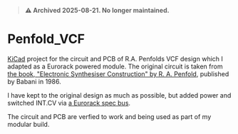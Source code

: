 > **⚠️ Archived 2025-08-21. No longer maintained.**

# Penfold_VCF
[KiCad](https://www.kicad.org/) project for the circuit and PCB of R.A. Penfolds VCF design which I adapted as a Eurorack powered module.
The original circuit is taken from [the book, "Electronic Synthesiser Construction" by R. A. Penfold](https://sdiy.info/wiki/Penfold_synthesiser), published by Babani in 1986.

I have kept to the original design as much as possible, but added power and switched INT.CV via [a Eurorack spec bus](https://doepfer.de/home_e.htm).

The circuit and PCB are verfied to work and being used as part of my modular build.
